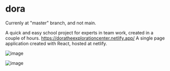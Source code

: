 # dora
Currenly at "master" branch, and not main.

A quick and easy school project for experts in team work, created in a couple of hours. 
https://doratheexplorationcenter.netlify.app/
A single page application created with React, hosted at netlify.

![image](https://user-images.githubusercontent.com/31958950/117015618-323f3b80-acf2-11eb-9de4-5ed06bdd825f.png)

![image](https://user-images.githubusercontent.com/31958950/117015548-22bff280-acf2-11eb-8531-301b6a50d962.png)
